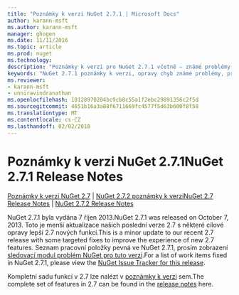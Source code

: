 ```yaml
---
title: "Poznámky k verzi NuGet 2.7.1 | Microsoft Docs"
author: karann-msft
ms.author: karann-msft
manager: ghogen
ms.date: 11/11/2016
ms.topic: article
ms.prod: nuget
ms.technology: 
description: "Poznámky k verzi pro NuGet 2.7.1 včetně – známé problémy, opravy chyb, přidaných funkcí a chcete."
keywords: "NuGet 2.7.1 poznámky k verzi, opravy chyb známé problémy, přidat funkce, chcete"
ms.reviewer:
- karann-msft
- unniravindranathan
ms.openlocfilehash: 10128970204bc9cb8c55a1f2ebc29891356c2f5d
ms.sourcegitcommit: 4651b16a3a08f6711669fc4577f5d63b600f8f58
ms.translationtype: MT
ms.contentlocale: cs-CZ
ms.lasthandoff: 02/02/2018
---
```

# <a name="nuget-271-release-notes"></a><span data-ttu-id="ee942-104">Poznámky k verzi NuGet 2.7.1</span><span class="sxs-lookup"><span data-stu-id="ee942-104">NuGet 2.7.1 Release Notes</span></span>

<span data-ttu-id="ee942-105">[Poznámky k verzi NuGet 2.7](../release-notes/nuget-2.7.md) | [NuGet 2.7.2 poznámky k verzi](../release-notes/nuget-2.7.2.md)</span><span class="sxs-lookup"><span data-stu-id="ee942-105">[NuGet 2.7 Release Notes](../release-notes/nuget-2.7.md) | [NuGet 2.7.2 Release Notes](../release-notes/nuget-2.7.2.md)</span></span>

<span data-ttu-id="ee942-106">NuGet 2.7.1 byla vydána 7 říjen 2013.</span><span class="sxs-lookup"><span data-stu-id="ee942-106">NuGet 2.7.1 was released on October 7, 2013.</span></span>  <span data-ttu-id="ee942-107">Toto je menší aktualizace našich poslední verze 2.7 s některé cílové opravy lepší 2.7 nových funkcí.</span><span class="sxs-lookup"><span data-stu-id="ee942-107">This is a minor update to our recent 2.7 release with some targeted fixes to improve the experience of new 2.7 features.</span></span> <span data-ttu-id="ee942-108">Seznam pracovní položky pevná ve NuGet 2.7.1, prosím zobrazení [sledovací modul problém NuGet pro tuto verzi](http://nuget.codeplex.com/workitem/list/advanced?keyword=&status=Closed&type=All&priority=All&release=NuGet%202.7.1&assignedTo=All&component=All&sortField=LastUpdatedDate&sortDirection=Descending&page=0).</span><span class="sxs-lookup"><span data-stu-id="ee942-108">For a list of work items fixed in NuGet 2.7.1, please view the [NuGet Issue Tracker for this release](http://nuget.codeplex.com/workitem/list/advanced?keyword=&status=Closed&type=All&priority=All&release=NuGet%202.7.1&assignedTo=All&component=All&sortField=LastUpdatedDate&sortDirection=Descending&page=0).</span></span>

<span data-ttu-id="ee942-109">Kompletní sadu funkcí v 2.7 lze nalézt v [poznámky k verzi](../release-notes/nuget-2.7.md) sem.</span><span class="sxs-lookup"><span data-stu-id="ee942-109">The complete set of features in 2.7 can be found in the [release notes](../release-notes/nuget-2.7.md) here.</span></span>
